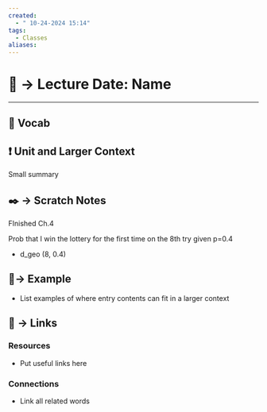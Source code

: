 ```yaml
---
created:
  - " 10-24-2024 15:14"
tags:
  - Classes
aliases:
---
```


# 📗 -> Lecture Date: Name
---

## 🎤 Vocab


## ❗ Unit and Larger Context
Small summary

## ✒️ -> Scratch Notes
FInished Ch.4

Prob that I win the lottery for the first time on the 8th try given p=0.4
- d_geo (8, 0.4)



## 🧪-> Example
- List examples of where entry contents can fit in a larger context

## 🔗 -> Links
### Resources
- Put useful links here

### Connections
- Link all related words
